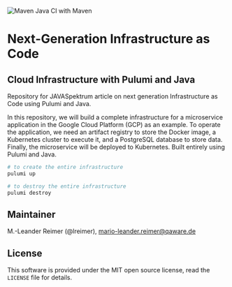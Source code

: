 ![Maven Java CI with Maven](https://github.com/lreimer/nextgen-iac-pulumi-java/actions/workflows/maven.yml/badge.svg)

# Next-Generation Infrastructure as Code 
## Cloud Infrastructure with Pulumi and Java

Repository for JAVASpektrum article on next generation Infrastructure as Code using Pulumi and Java.

In this repository, we will build a complete infrastructure for a microservice application in the Google Cloud Platform (GCP) as an example. To operate the application, we need an artifact registry to store the Docker image, a Kubernetes cluster to execute it, and a PostgreSQL database to store data. Finally, the microservice will be deployed to Kubernetes. Built entirely using Pulumi and Java.

```bash
# to create the entire infrastructure
pulumi up

# to destroy the entire infrastructure
pulumi destroy
```

## Maintainer

M.-Leander Reimer (@lreimer), <mario-leander.reimer@qaware.de>

## License

This software is provided under the MIT open source license, read the `LICENSE` file for details.
